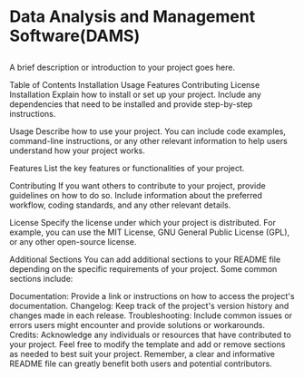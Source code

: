 # Data Analysis and Management Software(DAMS)
## 
A brief description or introduction to your project goes here.

Table of Contents
Installation
Usage
Features
Contributing
License
Installation
Explain how to install or set up your project. Include any dependencies that need to be installed and provide step-by-step instructions.

Usage
Describe how to use your project. You can include code examples, command-line instructions, or any other relevant information to help users understand how your project works.

Features
List the key features or functionalities of your project.

Contributing
If you want others to contribute to your project, provide guidelines on how to do so. Include information about the preferred workflow, coding standards, and any other relevant details.

License
Specify the license under which your project is distributed. For example, you can use the MIT License, GNU General Public License (GPL), or any other open-source license.

Additional Sections
You can add additional sections to your README file depending on the specific requirements of your project. Some common sections include:

Documentation: Provide a link or instructions on how to access the project's documentation.
Changelog: Keep track of the project's version history and changes made in each release.
Troubleshooting: Include common issues or errors users might encounter and provide solutions or workarounds.
Credits: Acknowledge any individuals or resources that have contributed to your project.
Feel free to modify the template and add or remove sections as needed to best suit your project. Remember, a clear and informative README file can greatly benefit both users and potential contributors.
